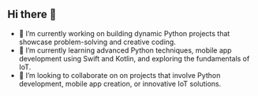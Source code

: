 ## Hi there 👋
- 🔭 I’m currently working on building dynamic Python projects that showcase problem-solving and creative coding. 
- 🌱 I’m currently learning advanced Python techniques, mobile app development using Swift and Kotlin, and exploring the fundamentals of IoT.
- 👯 I’m looking to collaborate on on projects that involve Python development, mobile app creation, or innovative IoT solutions.
<!--
**Mw1twa/Mw1twa** is a ✨ _special_ ✨ repository because its `README.md` (this file) appears on your GitHub profile.

Here are some ideas to get you started:

- 🔭 I’m currently working on ...
- 🌱 I’m currently learning ...
- 👯 I’m looking to collaborate on ...
- 🤔 I’m looking for help with ...
- 💬 Ask me about ...
- 📫 How to reach me: ...
- 😄 Pronouns: ...
- ⚡ Fun fact: ...
-->
